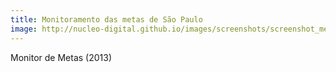 ```yaml
---
title: Monitoramento das metas de São Paulo
image: http://nucleo-digital.github.io/images/screenshots/screenshot_metas.png
---
```


Monitor de Metas (2013)

